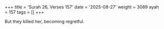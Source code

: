 +++
title = 'Surah 26, Verses 157'
date = '2025-08-27'
weight = 3089
ayah = 157
tags = []
+++

But they killed her, becoming regretful.